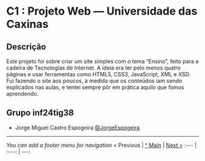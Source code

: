 # C1 : Projeto Web — Universidade das Caxinas

## Descrição
Este projeto foi sobre criar um site simples com o tema “Ensino”, feito para a cadeira de Tecnologias de Internet. A ideia era ter pelo menos quatro páginas e usar ferramentas como HTML5, CSS3, JavaScript, XML e XSD.
Fui fazendo o site aos poucos, à medida que os conteúdos iam sendo explicados nas aulas, e tentei sempre pôr em prática aquilo que fomos aprendendo.


## Grupo inf24tig38

* Jorge Miguel Castro Espogeira [@JorgeEspogeira](https://github.com/JorgeEspogeira)


---
_You can add a footer menu for navigation_ 
< Previous | [^ Main](../../../) | [Next >](c2.md)
:--- | :---: | ---: 
